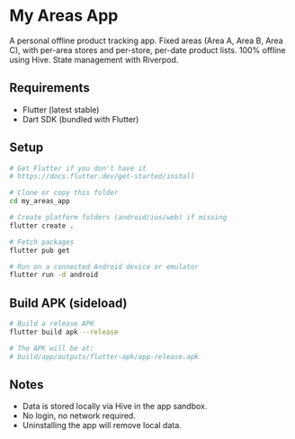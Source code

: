 # My Areas App

A personal offline product tracking app. Fixed areas (Area A, Area B, Area C), with per-area stores and per-store, per-date product lists. 100% offline using Hive. State management with Riverpod.

## Requirements
- Flutter (latest stable)
- Dart SDK (bundled with Flutter)

## Setup
```bash
# Get Flutter if you don't have it
# https://docs.flutter.dev/get-started/install

# Clone or copy this folder
cd my_areas_app

# Create platform folders (android/ios/web) if missing
flutter create .

# Fetch packages
flutter pub get

# Run on a connected Android device or emulator
flutter run -d android
```

## Build APK (sideload)
```bash
# Build a release APK
flutter build apk --release

# The APK will be at:
# build/app/outputs/flutter-apk/app-release.apk
```

## Notes
- Data is stored locally via Hive in the app sandbox.
- No login, no network required.
- Uninstalling the app will remove local data.